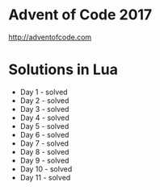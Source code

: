 # Advent of Code 2017
http://adventofcode.com

# Solutions in Lua

- Day 1  - solved
- Day 2  - solved
- Day 3  - solved
- Day 4  - solved
- Day 5  - solved
- Day 6  - solved
- Day 7  - solved
- Day 8  - solved
- Day 9  - solved
- Day 10 - solved
- Day 11 - solved